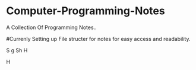 # Computer-Programming-Notes
A Collection Of Programming Notes..

#Currenly Setting up File structer for notes for easy access and readability.

S
g 
 Sh
H



H
